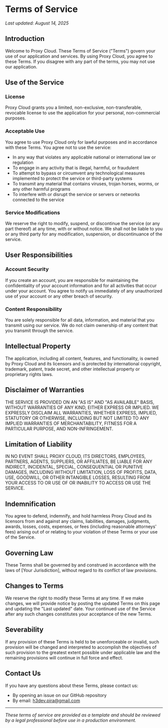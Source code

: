# Terms of Service

*Last updated: August 14, 2025*

## Introduction

Welcome to Proxy Cloud. These Terms of Service ("Terms") govern your use of our application and services. By using Proxy Cloud, you agree to these Terms. If you disagree with any part of the terms, you may not use our application.

## Use of the Service

### License

Proxy Cloud grants you a limited, non-exclusive, non-transferable, revocable license to use the application for your personal, non-commercial purposes.

### Acceptable Use

You agree to use Proxy Cloud only for lawful purposes and in accordance with these Terms. You agree not to use the service:

- In any way that violates any applicable national or international law or regulation
- To engage in any activity that is illegal, harmful, or fraudulent
- To attempt to bypass or circumvent any technological measures implemented to protect the service or third-party systems
- To transmit any material that contains viruses, trojan horses, worms, or any other harmful programs
- To interfere with or disrupt the service or servers or networks connected to the service

### Service Modifications

We reserve the right to modify, suspend, or discontinue the service (or any part thereof) at any time, with or without notice. We shall not be liable to you or any third party for any modification, suspension, or discontinuance of the service.

## User Responsibilities

### Account Security

If you create an account, you are responsible for maintaining the confidentiality of your account information and for all activities that occur under your account. You agree to notify us immediately of any unauthorized use of your account or any other breach of security.

### Content Responsibility

You are solely responsible for all data, information, and material that you transmit using our service. We do not claim ownership of any content that you transmit through the service.

## Intellectual Property

The application, including all content, features, and functionality, is owned by Proxy Cloud and its licensors and is protected by international copyright, trademark, patent, trade secret, and other intellectual property or proprietary rights laws.

## Disclaimer of Warranties

THE SERVICE IS PROVIDED ON AN "AS IS" AND "AS AVAILABLE" BASIS, WITHOUT WARRANTIES OF ANY KIND, EITHER EXPRESS OR IMPLIED. WE EXPRESSLY DISCLAIM ALL WARRANTIES, WHETHER EXPRESS, IMPLIED, STATUTORY OR OTHERWISE, INCLUDING BUT NOT LIMITED TO ANY IMPLIED WARRANTIES OF MERCHANTABILITY, FITNESS FOR A PARTICULAR PURPOSE, AND NON-INFRINGEMENT.

## Limitation of Liability

IN NO EVENT SHALL PROXY CLOUD, ITS DIRECTORS, EMPLOYEES, PARTNERS, AGENTS, SUPPLIERS, OR AFFILIATES, BE LIABLE FOR ANY INDIRECT, INCIDENTAL, SPECIAL, CONSEQUENTIAL OR PUNITIVE DAMAGES, INCLUDING WITHOUT LIMITATION, LOSS OF PROFITS, DATA, USE, GOODWILL, OR OTHER INTANGIBLE LOSSES, RESULTING FROM YOUR ACCESS TO OR USE OF OR INABILITY TO ACCESS OR USE THE SERVICE.

## Indemnification

You agree to defend, indemnify, and hold harmless Proxy Cloud and its licensors from and against any claims, liabilities, damages, judgments, awards, losses, costs, expenses, or fees (including reasonable attorneys' fees) arising out of or relating to your violation of these Terms or your use of the Service.

## Governing Law

These Terms shall be governed by and construed in accordance with the laws of [Your Jurisdiction], without regard to its conflict of law provisions.

## Changes to Terms

We reserve the right to modify these Terms at any time. If we make changes, we will provide notice by posting the updated Terms on this page and updating the "Last updated" date. Your continued use of the Service after any such changes constitutes your acceptance of the new Terms.

## Severability

If any provision of these Terms is held to be unenforceable or invalid, such provision will be changed and interpreted to accomplish the objectives of such provision to the greatest extent possible under applicable law and the remaining provisions will continue in full force and effect.

## Contact Us

If you have any questions about these Terms, please contact us:
- By opening an issue on our GitHub repository
- By email: [h3dev.pira@gmail.com](mailto:h3dev.pira@gmail.com)

---

*These terms of service are provided as a template and should be reviewed by a legal professional before use in a production environment.*